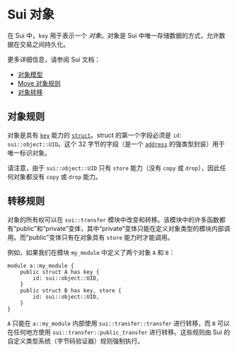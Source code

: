 # Sui 对象

在 Sui 中，`key` 用于表示一个 _对象_。对象是 Sui 中唯一存储数据的方式，允许数据在交易之间持久化。

更多详细信息，请参阅 Sui 文档：

- [对象模型](https://docs.sui.io/concepts/object-model)
- [Move 对象规则](https://docs.sui.io/concepts/sui-move-concepts#global-unique)
- [对象转移](https://docs.sui.io/concepts/transfers)

## 对象规则

对象是具有 [`key`](../abilities.md#key) 能力的 [`struct`](../structs.md)。struct 的第一个字段必须是 `id: sui::object::UID`。这个 32 字节的字段（是一个 [`address`](../primitive-types/address.md) 的强类型封装）用于唯一标识对象。

请注意，由于 `sui::object::UID` 只有 `store` 能力（没有 `copy` 或 `drop`），因此任何对象都没有 `copy` 或 `drop` 能力。

## 转移规则

对象的所有权可以在 `sui::transfer` 模块中改变和转移。该模块中的许多函数都有“public”和“private”变体，其中“private”变体只能在定义对象类型的模块内部调用。而“public”变体只有在对象具有 `store` 能力时才能调用。

例如，如果我们在模块 `my_module` 中定义了两个对象 `A` 和 `B`：

```move
module a::my_module {
    public struct A has key {
        id: sui::object::UID,
    }
    public struct B has key, store {
        id: sui::object::UID,
    }
}
```

`A` 只能在 `a::my_module` 内部使用 `sui::transfer::transfer` 进行转移，而 `B` 可以在任何地方使用 `sui::transfer::public_transfer` 进行转移。这些规则由 Sui 的自定义类型系统（字节码验证器）规则强制执行。